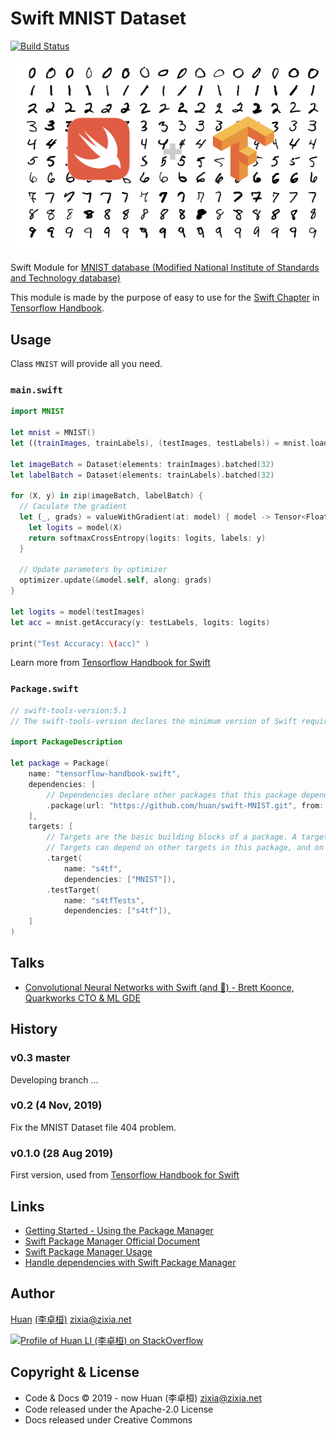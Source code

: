 # Swift MNIST Dataset

[![Build Status](https://travis-ci.com/huan/swift-MNIST.svg?branch=master)](https://travis-ci.com/huan/swift-MNIST)

![MNIST dataset](docs/images/swift-mnist.png)

Swift Module for [MNIST database (Modified National Institute of Standards and Technology database)](https://en.wikipedia.org/wiki/MNIST_database)

This module is made by the purpose of easy to use for the [Swift Chapter](https://github.com/tensorflow-handbook-swift) in [Tensorflow Handbook](https://tf.wiki).

## Usage

Class `MNIST` will provide all you need.

### `main.swift`

```swift
import MNIST

let mnist = MNIST()
let ((trainImages, trainLabels), (testImages, testLabels)) = mnist.loadData()

let imageBatch = Dataset(elements: trainImages).batched(32)
let labelBatch = Dataset(elements: trainLabels).batched(32)

for (X, y) in zip(imageBatch, labelBatch) {
  // Caculate the gradient
  let (_, grads) = valueWithGradient(at: model) { model -> Tensor<Float> in
    let logits = model(X)
    return softmaxCrossEntropy(logits: logits, labels: y)
  }

  // Update parameters by optimizer
  optimizer.update(&model.self, along: grads)
}

let logits = model(testImages)
let acc = mnist.getAccuracy(y: testLabels, logits: logits)

print("Test Accuracy: \(acc)" )
```

Learn more from [Tensorflow Handbook for Swift](https://github.com/huan/tensorflow-handbook-swift)

### `Package.swift`

```swift
// swift-tools-version:5.1
// The swift-tools-version declares the minimum version of Swift required to build this package.

import PackageDescription

let package = Package(
    name: "tensorflow-handbook-swift",
    dependencies: [
        // Dependencies declare other packages that this package depends on.
        .package(url: "https://github.com/huan/swift-MNIST.git", from: "0.2"),
    ],
    targets: [
        // Targets are the basic building blocks of a package. A target can define a module or a test suite.
        // Targets can depend on other targets in this package, and on products in packages which this package depends on.
        .target(
            name: "s4tf",
            dependencies: ["MNIST"]),
        .testTarget(
            name: "s4tfTests",
            dependencies: ["s4tf"]),
    ]
)
```

## Talks

- [Convolutional Neural Networks with Swift (and 🐍) - Brett Koonce, Quarkworks CTO & ML GDE](http://static.brettkoonce.com/presentations/convolutional_neural_networks_swift.pdf)

## History

### v0.3 master

Developing branch ...

### v0.2 (4 Nov, 2019)

Fix the MNIST Dataset file 404 problem.

### v0.1.0 (28 Aug 2019)

First version, used from [Tensorflow Handbook for Swift](https://github.com/huan/tensorflow-handbook-swift)

## Links

- [Getting Started - Using the Package Manager
](https://swift.org/getting-started/#using-the-package-manager)
- [Swift Package Manager Official Document](https://swift.org/package-manager/)
- [Swift Package Manager Usage](https://github.com/apple/swift-package-manager/blob/master/Documentation/Usage.md)
- [Handle dependencies with Swift Package Manager](https://www.codementor.io/marcinzbijowski/handle-dependencies-with-swift-package-manager-hx0ryac5u)

## Author

[Huan](https://github.com/huan) [(李卓桓)](http://linkedin.com/in/zixia) <zixia@zixia.net>

[![Profile of Huan LI (李卓桓) on StackOverflow](https://stackexchange.com/users/flair/265499.png)](https://stackexchange.com/users/265499)

## Copyright & License

- Code & Docs © 2019 - now Huan (李卓桓) <zixia@zixia.net>
- Code released under the Apache-2.0 License
- Docs released under Creative Commons

